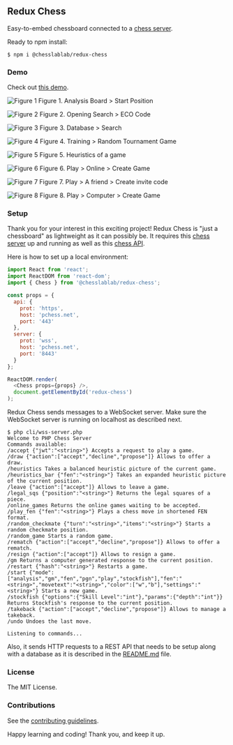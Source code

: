 ## Redux Chess

Easy-to-embed chessboard connected to a [chess server](https://github.com/chesslablab/chess-server).

Ready to npm install:

```
$ npm i @chesslablab/redux-chess
```

### Demo

Check out [this demo](https://www.chesslablab.com/).

![Figure 1](/src/assets/img/docs/figure-01.png)
Figure 1. Analysis Board > Start Position

![Figure 2](/src/assets/img/docs/figure-02.png)
Figure 2. Opening Search > ECO Code

![Figure 3](/src/assets/img/docs/figure-03.png)
Figure 3. Database > Search

![Figure 4](/src/assets/img/docs/figure-04.png)
Figure 4. Training > Random Tournament Game

![Figure 5](/src/assets/img/docs/figure-05.png)
Figure 5. Heuristics of a game

![Figure 6](/src/assets/img/docs/figure-06.png)
Figure 6. Play > Online > Create Game

![Figure 7](/src/assets/img/docs/figure-07.png)
Figure 7. Play > A friend > Create invite code

![Figure 8](/src/assets/img/docs/figure-08.png)
Figure 8. Play > Computer > Create Game

### Setup

Thank you for your interest in this exciting project! Redux Chess is "just a chessboard" as lightweight as it can possibly be. It requires this [chess server](https://github.com/chesslablab/chess-server) up and running as well as this [chess API](https://github.com/chesslablab/chess-api).

Here is how to set up a local environment:

```js
import React from 'react';
import ReactDOM from 'react-dom';
import { Chess } from '@chesslablab/redux-chess';

const props = {
  api: {
    prot: 'https',
    host: 'pchess.net',
    port: '443'
  },
  server: {
    prot: 'wss',
    host: 'pchess.net',
    port: '8443'
  }
};

ReactDOM.render(
  <Chess props={props} />,
  document.getElementById('redux-chess')
);
```

Redux Chess sends messages to a WebSocket server. Make sure the WebSocket server is running on localhost as described next.

```
$ php cli/wss-server.php
Welcome to PHP Chess Server
Commands available:
/accept {"jwt":"<string>"} Accepts a request to play a game.
/draw {"action":["accept","decline","propose"]} Allows to offer a draw.
/heuristics Takes a balanced heuristic picture of the current game.
/heuristics_bar {"fen":"<string>"} Takes an expanded heuristic picture of the current position.
/leave {"action":["accept"]} Allows to leave a game.
/legal_sqs {"position":"<string>"} Returns the legal squares of a piece.
/online_games Returns the online games waiting to be accepted.
/play_fen {"fen":"<string>"} Plays a chess move in shortened FEN format.
/random_checkmate {"turn":"<string>","items":"<string>"} Starts a random checkmate position.
/random_game Starts a random game.
/rematch {"action":["accept","decline","propose"]} Allows to offer a rematch.
/resign {"action":["accept"]} Allows to resign a game.
/gm Returns a computer generated response to the current position.
/restart {"hash":"<string>"} Restarts a game.
/start {"mode":["analysis","gm","fen","pgn","play","stockfish"],"fen":"<string>","movetext":"<string>","color":["w","b"],"settings":"<string>"} Starts a new game.
/stockfish {"options":{"Skill Level":"int"},"params":{"depth":"int"}} Returns Stockfish's response to the current position.
/takeback {"action":["accept","decline","propose"]} Allows to manage a takeback.
/undo Undoes the last move.

Listening to commands...
```

Also, it sends HTTP requests to a REST API that needs to be setup along with a database as it is described in the [README.md](https://github.com/chesslablab/chess-api) file.

### License

The MIT License.

### Contributions

See the [contributing guidelines](https://github.com/chesslablab/redux-chess/blob/master/CONTRIBUTING.md).

Happy learning and coding! Thank you, and keep it up.
